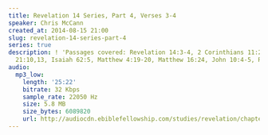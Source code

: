 ```yaml
---
title: Revelation 14 Series, Part 4, Verses 3-4
speaker: Chris McCann
created_at: 2014-08-15 21:00
slug: revelation-14-series-part-4
series: true
description: ! 'Passages covered: Revelation 14:3-4, 2 Corinthians 11:2, Leviticus
  21:10,13, Isaiah 62:5, Matthew 4:19-20, Matthew 16:24, John 10:4-5, Revelation 19:11-15.'
audio:
  mp3_low:
    length: '25:22'
    bitrate: 32 Kbps
    sample_rate: 22050 Hz
    size: 5.8 MB
    size_bytes: 6089820
    url: http://audiocdn.ebiblefellowship.com/studies/revelation/chapter-14/2014.08.15_McCann_-_Revelation_14_Series_Part_4.mp3
---
```

